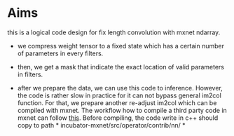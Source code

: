 # Aims
this is a logical code design for fix length convolution with mxnet ndarray. 

* we compress weight tensor to a fixed state which has a certain number of parameters in every filters.

* then, we get a mask that indicate the exact location of valid parameters in filters.

* after we prepare the data, we can use this code to inference. However, the code is rather slow in practice for it can not bypass general im2col function. For that, we prepare another re-adjust im2col which can be compiled with mxnet. The workflow how to compile a third party code in mxnet can follow [this](http://mxnet.incubator.apache.org/install/index.html?platform=Linux&language=Python&processor=GPU). Before compiling, the code write in c++ should copy to path * incubator-mxnet/src/operator/contrib/nn/ *